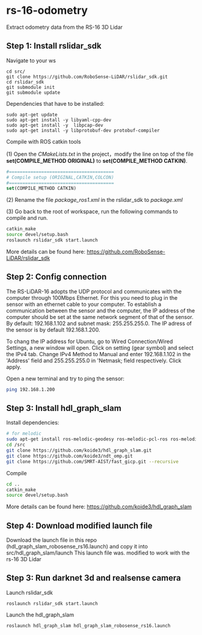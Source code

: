 # rs-16-odometry
Extract odometry data from the RS-16 3D Lidar


## Step 1: Install rslidar_sdk

Navigate to your ws 

```shell
cd src/
git clone https://github.com/RoboSense-LiDAR/rslidar_sdk.git
cd rslidar_sdk
git submodule init
git submodule update
```
Dependencies that have to be installed:
```shell
sudo apt-get update
sudo apt-get install -y libyaml-cpp-dev
sudo apt-get install -y  libpcap-dev
sudo apt-get install -y libprotobuf-dev protobuf-compiler
```

Compile with ROS catkin tools

(1) Open the *CMakeLists.txt* in the project，modify the line  on top of the file **set(COMPILE_METHOD ORIGINAL)** to **set(COMPILE_METHOD CATKIN)**.

```cmake
#=======================================
# Compile setup (ORIGINAL,CATKIN,COLCON)
#=======================================
set(COMPILE_METHOD CATKIN)
```

(2) Rename the file *package_ros1.xml*  in the rslidar_sdk to *package.xml*

(3) Go back to the root of workspace, run the following commands to compile and run.

```sh
catkin_make
source devel/setup.bash
roslaunch rslidar_sdk start.launch
```

More details can be found here: https://github.com/RoboSense-LiDAR/rslidar_sdk

## Step 2: Config connection 

The RS-LiDAR-16 adopts the UDP protocol and communicates with the computer through 100Mbps Ethernet. For this you need to plug in the sensor with an ethernet cable to your computer. To establish a communication between the sensor and the computer, the IP address of the computer should be set at the same network segment of that of the sensor. By default: 192.168.1.102 and subnet mask: 255.255.255.0. The IP adress of the sensor is by default 192.168.1.200.

To chang the IP address for Ubuntu, go to Wired Connection/Wired Settings, a new window will open. Click on setting (gear symbol) and select the IPv4 tab. Change IPv4 Method to Manual and enter 192.168.1.102 in the 'Address' field and 255.255.255.0 in 'Netmask; field respectively. Click apply.

Open a new terminal and try to ping the sensor:

```sh
ping 192.168.1.200
```

## Step 3: Install hdl_graph_slam

Install dependencies:
```sh
# for melodic
sudo apt-get install ros-melodic-geodesy ros-melodic-pcl-ros ros-melodic-nmea-msgs ros-melodic-libg2o
cd /src
git clone https://github.com/koide3/hdl_graph_slam.git
git clone https://github.com/koide3/ndt_omp.git
git clone https://github.com/SMRT-AIST/fast_gicp.git --recursive
```
Compile 
```sh
cd ..
catkin_make
source devel/setup.bash
```

More details can be found here: https://github.com/koide3/hdl_graph_slam


## Step 4: Download modified launch file
Download the launch file in this repo (hdl_graph_slam_robosense_rs16.launch) and copy it into src/hdl_graph_slam/launch
This launch file was. modified to work with the rs-16 3D Lidar


## Step 3: Run darknet 3d and realsense camera 

Launch rslidar_sdk
```shell
roslaunch rslidar_sdk start.launch
```

Launch the hdl_graph_slam
```shell
roslaunch hdl_graph_slam hdl_graph_slam_robosense_rs16.launch
```


